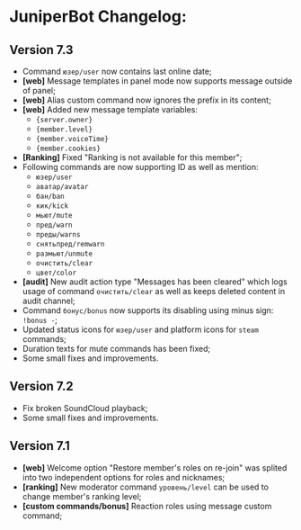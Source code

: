 # JuniperBot Changelog:

## Version 7.3
 - Command `юзер/user` now contains last online date;
 - **[web]** Message templates in panel mode now supports message outside of panel;
 - **[web]** Alias custom command now ignores the prefix in its content;
 - **[web]** Added new message template variables:
   - `{server.owner}`
   - `{member.level}`
   - `{member.voiceTime}`
   - `{member.cookies}`
 - **[Ranking]** Fixed "Ranking is not available for this member";
 - Following commands are now supporting ID as well as mention:
   - `юзер/user`
   - `аватар/avatar`
   - `бан/ban`
   - `кик/kick`
   - `мьют/mute`
   - `пред/warn`
   - `преды/warns`
   - `снятьпред/remwarn`
   - `размьют/unmute`
   - `очистить/clear`
   - `цвет/color`
 - **[audit]** New audit action type "Messages has been cleared" which logs usage of command `очистить/clear` as well as keeps deleted content in audit channel;
 - Command `бонус/bonus` now supports its disabling using minus sign: `!bonus -`;
 - Updated status icons for `юзер/user` and platform icons for `steam` commands;
 - Duration texts for mute commands has been fixed;
 - Some small fixes and improvements.

## Version 7.2
 - Fix broken SoundCloud playback;
 - Some small fixes and improvements.

## Version 7.1
 - **[web]** Welcome option "Restore member's roles on re-join" was splited into two independent options for roles and nicknames;
 - **[ranking]** New moderator command `уровень/level` can be used to change member's ranking level;
 - **[custom commands/bonus]** Reaction roles using message custom command;
